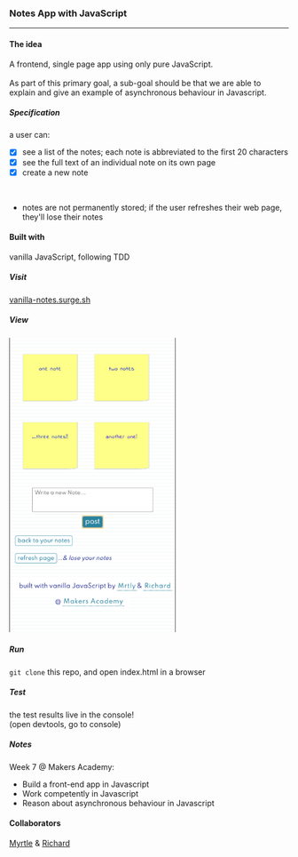 ###  Notes App with JavaScript
<hr>
 
#### The idea
A frontend, single page app using only pure JavaScript.
<br>
<br>
As part of this primary goal, a sub-goal should be that we are able to explain and give an example of asynchronous behaviour in Javascript.

##### Specification

a user can:
- [x] see a list of the notes; each note is abbreviated to the first 20 characters
- [x] see the full text of an individual note on its own page
- [x] create a new note
<br>

* notes are not permanently stored; if the user refreshes their web page, they'll lose their notes

#### Built with

vanilla JavaScript, following TDD

##### Visit

[vanilla-notes.surge.sh](http://vanilla-notes.surge.sh/)

##### View

<img src="notes.png" width="300">

##### Run

`git clone` this repo, and open index.html in a browser

##### Test

the test results live in the console! <br>
(open devtools, go to console)

##### Notes
Week 7 @ Makers Academy:
* Build a front-end app in Javascript 
* Work competently in Javascript 
* Reason about asynchronous behaviour in Javascript

#### Collaborators
[Myrtle](https://github.com/Mrtly) & [Richard](https://github.com/richardpattinson)
 